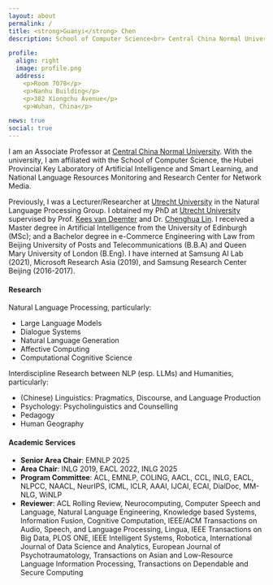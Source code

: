 ```yaml
---
layout: about
permalink: /
title: <strong>Guanyi</strong> Chen
description: School of Computer Science<br> Central China Normal University

profile:
  align: right
  image: profile.png
  address: 
    <p>Room 7078</p>
    <p>Nanhu Building</p>
    <p>382 Xiongchu Avenue</p>
    <p>Wuhan, China</p>

news: true
social: true
---
```


I am an Associate Professor at [Central China Normal University](https://www.ccnu.edu.cn/). With the university, I am affiliated with the School of Computer Science, the Hubei Provincial Key Laboratory of Artificial Intelligence and Smart Learning, and National Language Resources Monitoring and Research Center for Network Media.

Previously, I was a Lecturer/Researcher at [Utrecht University](https://www.uu.nl/) in the Natural Language Processing Group. I obtained my PhD at [Utrecht University](https://www.uu.nl/) supervised by Prof. [Kees van Deemter](http://homepages.abdn.ac.uk/k.vdeemter/pages/) and Dr. [Chenghua Lin](https://chenghualin.wordpress.com/). I received a Master degree in Artificial Intelligence from the University of Edinburgh (MSc); and a Bachelor degree in e-Commerce Engineering with Law from Beijing University of Posts and Telecommunications (B.B.A) and Queen Mary University of London (B.Eng). I have interned at Samsung AI Lab (2021), Microsoft Research Asia (2019), and Samsung Research Center Beijing (2016-2017).

#### Research

Natural Language Processing, particularly:
- Large Language Models
- Dialogue Systems
- Natural Language Generation
- Affective Computing
- Computational Cognitive Science

Interdiscipline Research between NLP (esp. LLMs) and Humanities, particularly:
- (Chinese) Linguistics: Pragmatics, Discourse, and Language Production
- Psychology: Psycholinguistics and Counselling
- Pedagogy
- Human Geography

#### Academic Services

- **Senior Area Chair**: EMNLP 2025
- **Area Chair**: INLG 2019, EACL 2022, INLG 2025
- **Program Committee**: ACL, EMNLP, COLING, AACL, CCL, INLG, EACL, NLPCC, NAACL, NeurIPS, ICML, ICLR, AAAI, IJCAI, ECAI, DialDoc, MM-NLG, WiNLP
- **Reviewer**: ACL Rolling Review, Neurocomputing, Computer Speech and Language, Natural Language Engineering, Knowledge based Systems, Information Fusion, Cognitive Computation, IEEE/ACM Transactions on Audio, Speech, and Language Processing, Lingua, IEEE Transactions on Big Data, PLOS ONE, IEEE Intelligent Systems, Robotica, International Journal of Data Science and Analytics, European Journal of Psychotraumatology, Transactions on Asian and Low-Resource Language Information Processing, Transactions on Dependable and Secure Computing
